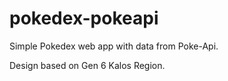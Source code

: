 # pokedex-pokeapi
Simple Pokedex web app with data from Poke-Api.

Design based on Gen 6 Kalos Region.
